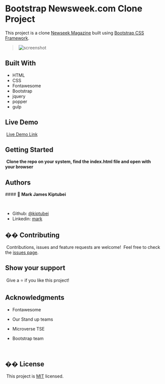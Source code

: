 # Bootstrap Newsweek.com Clone Project

This project is a clone [Newseek Magazine](https://www.newsweek.com/) built using
[Bootstrap CSS Framework](https://getbootstrap.com/).

> ​
> ![screenshot](./assets/images/Screenshot.png)
> ​

## Built With

- HTML
- CSS
- Fontawesome
- Bootstrap
- jquery
- popper
- gulp
  ​

## Live Demo

​
[Live Demo Link](https://rawcdn.githack.com/kiptubei/Bootstrap-Newsweek.com/5fa9dc12fedb37b2bcaae94387a39373c5354dce/src/index.html)
​
​

## Getting Started

​
**Clone the repo on your system, find the index.html file and open with your browser**
​
​

## Authors

​#### 👤 **Mark James Kiptubei**

​

- Github: [@kiptubei](https://github.com/kiptubei)
- Linkedin: [mark](https://www.linkedin.com/in/mark-james-k-aa875829/)

## �� Contributing

​
Contributions, issues and feature requests are welcome!
​
Feel free to check the [issues page](https://github.com/kiptubei/Bootstrap-Newsweek.com/issues).
​

## Show your support

​
Give a ⭐️ if you like this project!
​

## Acknowledgments

- Fontawesome
- Our Stand up teams
- Microverse TSE
- Bootstrap team

  ​

## �� License

​
This project is [MIT](lic.url) licensed.
